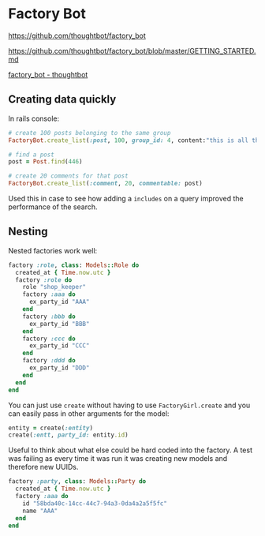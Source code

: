 # Factory Bot

<https://github.com/thoughtbot/factory_bot>

<https://github.com/thoughtbot/factory_bot/blob/master/GETTING_STARTED.md>

[factory_bot - thoughtbot](https://thoughtbot.com/upcase/videos/factory-bot)

## Creating data quickly

In rails console:

```ruby
# create 100 posts belonging to the same group
FactoryBot.create_list(:post, 100, group_id: 4, content:"this is all the same")

# find a post
post = Post.find(446)

# create 20 comments for that post
FactoryBot.create_list(:comment, 20, commentable: post)
```

Used this in case to see how adding a `includes` on a query improved the performance of the search.

## Nesting

Nested factories work well:

```ruby
factory :role, class: Models::Role do
  created_at { Time.now.utc }
  factory :role do
    role "shop_keeper"
    factory :aaa do
      ex_party_id "AAA"
    end
    factory :bbb do
      ex_party_id "BBB"
    end
    factory :ccc do
      ex_party_id "CCC"
    end
    factory :ddd do
      ex_party_id "DDD"
    end
  end
end
```

You can just use `create` without having to use `FactoryGirl.create` and you can easily pass in other arguments for the model:

```ruby
entity = create(:entity)
create(:entt, party_id: entity.id)
```

Useful to think about what else could be hard coded into the factory. A test was failing as every time it was run it was creating new models and therefore new UUIDs.

```ruby
factory :party, class: Models::Party do
  created_at { Time.now.utc }
  factory :aaa do
    id "58bda40c-14cc-44c7-94a3-0da4a2a5f5fc"
    name "AAA"
  end
end
```
